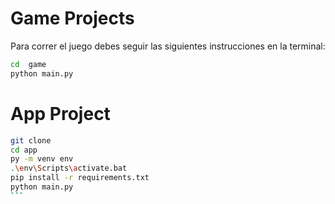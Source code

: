 # Game Projects

Para correr el juego debes seguir las siguientes instrucciones en la terminal:

```sh
cd  game
python main.py
```


# App Project

````sh
git clone
cd app
py -m venv env
.\env\Scripts\activate.bat
pip install -r requirements.txt
python main.py
```
